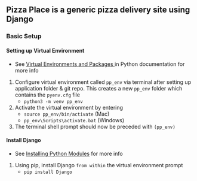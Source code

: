 ## Pizza Place is a generic pizza delivery site using Django


### Basic Setup
#### Setting up Virtual Environment 
- See <a href = "https://docs.python.org/3/tutorial/venv.html"> Virtual Environments and Packages </a> in Python documentation for more info
1) Configure  virtual environment called `pp_env` via terminal after setting up application folder & git repo. This creates a new `pp_env` folder which contains the `pyenv.cfg` file
    - `python3 -m venv pp_env`
2) Activate the virtual environment by entering 
    - `source pp_env/bin/activate` (Mac)
    - `pp_env\Scripts\activate.bat` (Windows)
3) The terminal shell prompt should now be preceded with `(pp_env)`    
#### Install Django
- See <a href = "https://docs.python.org/3/installing/index.html#installing-index"> Installing Python Modules</a> for more info
1) Using pip, install Django `from within` the virtual environment prompt
    - `pip install Django`